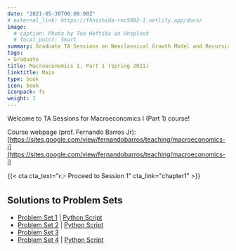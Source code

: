 ```yaml
---
date: "2021-05-30T00:00:00Z"
# external_link: https://fhnishida-rec5002-1.netlify.app/docs/
image:
  # caption: Photo by Toa Heftiba on Unsplash
  # focal_point: Smart
summary: Graduate TA Sessions on Neoclassical Growth Model and Recursive Methods.
tags:
- Graduate
title: Macroeconomics I, Part 1 (Spring 2021)
linktitle: Main
type: book
icon: book
iconpack: fs
weight: 1
---
```



Welcome to TA Sessions for Macroeconomics I (Part 1) course!

Course webpage (prof. Fernando Barros Jr): [https://sites.google.com/view/fernandobarros/teaching/macroeconomics-i](https://sites.google.com/view/fernandobarros/teaching/macroeconomics-i)

{{< cta cta_text="👉 Proceed to Session 1" cta_link="chapter1" >}}




## Solutions to Problem Sets
- [Problem Set 1](Lista-1_Resolucao_v2.pdf) | [Python Script](Lista-1.py)
- [Problem Set 2](Lista-2_Resolucao.pdf) | [Python Script](Lista-2_v2.py)
- [Problem Set 3](Lista-3_Resolucao.pdf)
- [Problem Set 4](Lista-4_Resolucao_v2.pdf) | [Python Script](Lista-4.py)
